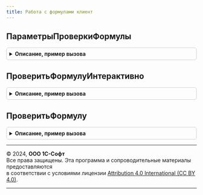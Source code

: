 ```yaml
---
title: Работа с формулами клиент
---
```



## ПараметрыПроверкиФормулы
<details style="margin: 1em 0; padding: 0.5em; border: 1px solid #ccc; border-radius: 6px;">

<summary style="font-weight: bold; cursor: pointer;">Описание, пример вызова</summary>

```bsl

// Возвращает шаблон параметров проверки формулы.
//
// Возвращаемое значение:
// 	Структура - Описание:
// * ФункцииОбщегоМодуля - Массив из см. РаботаСФормуламиКлиентСервер.ОписаниеФункцииОбщегоМодуля -
// * ФормулаДляВычисленияВЗапросе - Булево - Признак исполнения функции в качестве выражения текста запроса.
// * Поле - Строка - Путь к реквизиту формы, для которого было выведено сообщение, или к данным объекта.
// * ПутьКДанным - Строка - Содержит путь в форме, которая будет отображать сообщение, до объекта, связанного с этим сообщением.
// * СообщениеОбОшибке - Строка - Значение по умолчанию "". Если сообщение заполнено, то при наличии ошибки будет выводится указанное сообщение.
// * НеВыводитьСообщения - Булево - Флаг, позволяющий отключить вывод сообщений об ошибках.
// * ТипыОперандов - Соответствие - типы операндов
//
Функция ПараметрыПроверкиФормулы() Экспорт
```

Пример вызова
```bsl
Результат = РаботаСФормуламиКлиент.ПараметрыПроверкиФормулы() 
```
</details>

## ПроверитьФормулуИнтерактивно
<details style="margin: 1em 0; padding: 0.5em; border: 1px solid #ccc; border-radius: 6px;">

<summary style="font-weight: bold; cursor: pointer;">Описание, пример вызова</summary>

```bsl

// Осуществляет проверку формулы при интерактивных действиях пользователя.
//
// Параметры:
//   Формула - Строка - текст формулы.
//   Операнды - Массив из Строка - операнды формулы.
//   ТипРезультата - ОписаниеТипов - ожидаемый тип результата вычисления.
//   ПараметрыПроверки - см. ПараметрыПроверкиФормулы.
//
Процедура ПроверитьФормулуИнтерактивно(Формула, Операнды, ТипРезультата, ПараметрыПроверки = Неопределено) Экспорт
```

Пример вызова
```bsl
РаботаСФормуламиКлиент.ПроверитьФормулуИнтерактивно(Формула, Операнды, ТипРезультата, ПараметрыПроверки);
```
</details>

## ПроверитьФормулу
<details style="margin: 1em 0; padding: 0.5em; border: 1px solid #ccc; border-radius: 6px;">

<summary style="font-weight: bold; cursor: pointer;">Описание, пример вызова</summary>

```bsl

// Осуществляет проверку корректности формулы.
//
// Параметры:
//   Формула - Строка - текст формулы.
//   Операнды - Массив из Строка - операнды формулы.
//   ТипРезультата - ОписаниеТипов - ожидаемый тип результата вычисления.
//   ПараметрыПроверки - см. ПараметрыПроверкиФормулы.
//
// Возвращаемое значение:
//  Булево - Ложь, если есть ошибки, иначе Истина.
//
Функция ПроверитьФормулу(Формула, Операнды, ТипРезультата, ПараметрыПроверки = Неопределено) Экспорт
```

Пример вызова
```bsl
Результат = РаботаСФормуламиКлиент.ПроверитьФормулу(Формула, Операнды, ТипРезультата, ПараметрыПроверки);
```
</details>

---

© 2024, **ООО 1С-Софт**  
Все права защищены. Эта программа и сопроводительные материалы предоставляются  
в соответствии с условиями лицензии [Attribution 4.0 International (CC BY 4.0)](https://creativecommons.org/licenses/by/4.0/legalcode).

---
